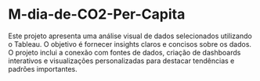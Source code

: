 # M-dia-de-CO2-Per-Capita
Este projeto apresenta uma análise visual de dados selecionados utilizando o Tableau. O objetivo é fornecer insights claros e concisos sobre os dados. O projeto inclui a conexão com fontes de dados, criação de dashboards interativos e visualizações personalizadas para destacar tendências e padrões importantes.
